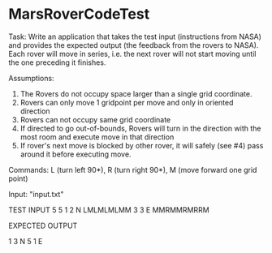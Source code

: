 # MarsRoverCodeTest
Task:
Write an application that takes the test input (instructions from NASA) and provides the expected output
(the feedback from the rovers to NASA). Each rover will move in series, i.e. the next rover will not start moving until
the one preceding it finishes.

Assumptions: 
1) The Rovers do not occupy space larger than a single grid coordinate.
2) Rovers can only move 1 gridpoint per move and only in oriented direction 
3) Rovers can not occupy same grid coordinate
4) If directed to go out-of-bounds, Rovers will turn in the direction with the most room and execute move in that direction
5) If rover's next move is blocked by other rover, it will safely (see #4) pass around it before executing move. 

Commands: L (turn left 90*), R (turn right 90*), M (move forward one grid point)

Input: "input.txt"

TEST INPUT
5 5
1 2 N
LMLMLMLMM
3 3 E
MMRMMRMRRM

EXPECTED OUTPUT

1 3 N
5 1 E
